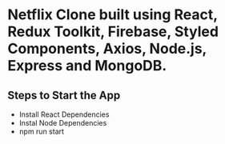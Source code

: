 # Netflix Clone built using React, Redux Toolkit, Firebase, Styled Components, Axios, Node.js, Express and MongoDB.

## Steps to Start the App

+ Install React Dependencies
+ Instal Node Dependencies
+ npm run start

